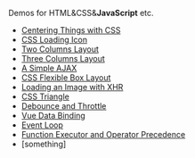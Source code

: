 Demos for HTML&CSS&**JavaScript** etc. 

- [Centering Things with CSS](centering-things-with-CSS.html)
- [CSS Loading Icon](CSS-loading-icon.html)
- [Two Columns Layout](two-columns-layout.html)
- [Three Columns Layout](three-columns-layout.html)
- [A Simple AJAX](a-simple-AJAX/a-simple-AJAX.html)
- [CSS Flexible Box Layout](CSS-flexible-box-layout.html)
- [Loading an Image with XHR](loading-an-image-with-XHR\loading-an-image-with-XHR.html)
- [CSS Triangle](CSS-triangle.html)
- [Debounce and Throttle](debounce-throttle.html)
- [Vue Data Binding](Vue-data-binding.html)
- [Event Loop](event-loop.html)
- [Function Executor and Operator Precedence](function-executor-and-operator-precedence.html)
- [something]
